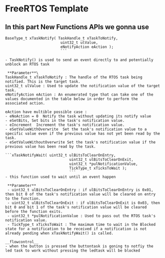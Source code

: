 # FreeRTOS Template

## In this part New Functions APIs we gonna use
```
BaseType_t xTaskNotify( TaskHandle_t xTaskToNotify,
                         uint32_t ulValue,
                         eNotifyAction eAction );
                         ```
                         
- TaskNotify() is used to send an event directly to and potentially unblock an RTOS task

 **Parameter**\
TaskHandle_t xTaskToNotify : The handle of the RTOS task being notified. This is the target task.
uint32_t ulValue : Used to update the notification value of the target task. 
eNotifyAction eAction : An enumerated type that can take one of the values documented in the table below in order to perform the associated action.

eAction have multible possible case :
- eNoAction = 0  Notify the task without updating its notify value
- eSetBits,	Set bits in the task's notification value. 
- eIncrement  Increment the task's notification value. 
- eSetValueWithOverwrite  Set the task's notification value to a specific value even if the previous value has not yet been read by the task. 
- eSetValueWithoutOverwrite Set the task's notification value if the previous value has been read by the task. 

```xTaskNotifyWait( uint32_t ulBitsToClearOnEntry,
                             uint32_t ulBitsToClearOnExit,
                             uint32_t *pulNotificationValue,
                             TickType_t xTicksToWait );
                             ```
- this function used to wait until an event happen

 **Parameter**
 - uint32_t ulBitsToClearOnEntry : if ulBitsToClearOnEntry is 0x01, then bit 0 of the task's notification value will be cleared on entry to the function.
 - uint32_t ulBitsToClearOnExit : if ulBitsToClearOnExit is 0x03, then bit 0 and bit 1 of the task's notification value will be cleared before the function exits.
 - uint32_t *pulNotificationValue : Used to pass out the RTOS task's notification value. 
 - TickType_t xTicksToWait : The maximum time to wait in the Blocked state for a notification to be received if a notification is not already pending when xTaskNotifyWait() is called.

__flowcontrol__
- when the button is pressed the buttontask is goning to notfiy the led task to work without pressing the ledtask will be blocked 

